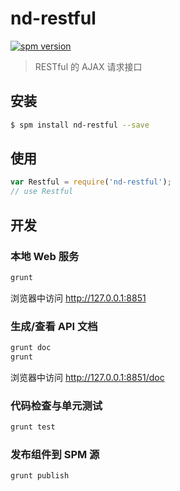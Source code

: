 # nd-restful

[![spm version](http://spmjs.io/badge/nd-restful)](http://spmjs.io/package/nd-restful)

> RESTful 的 AJAX 请求接口

## 安装

```bash
$ spm install nd-restful --save
```

## 使用

```js
var Restful = require('nd-restful');
// use Restful
```
## 开发

### 本地 Web 服务

```bash
grunt
```

浏览器中访问 http://127.0.0.1:8851

### 生成/查看 API 文档

```bash
grunt doc
grunt
```

浏览器中访问 http://127.0.0.1:8851/doc

### 代码检查与单元测试

```bash
grunt test
```

### 发布组件到 SPM 源

```bash
grunt publish
```
